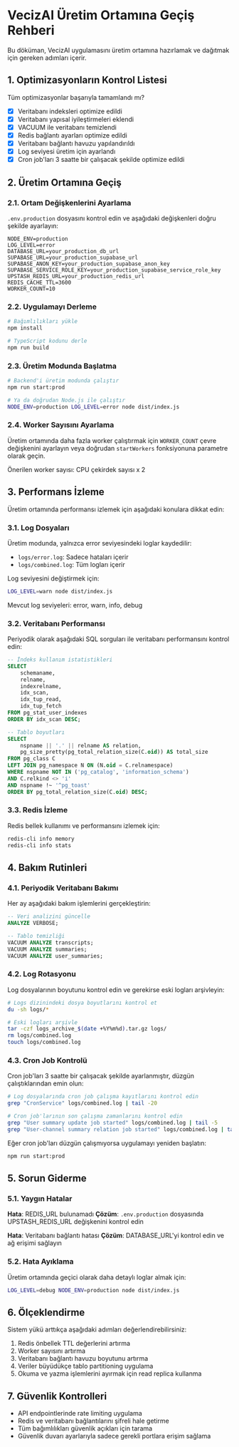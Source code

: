 # VecizAI Üretim Ortamına Geçiş Rehberi

Bu döküman, VecizAI uygulamasını üretim ortamına hazırlamak ve dağıtmak için gereken adımları içerir.

## 1. Optimizasyonların Kontrol Listesi

Tüm optimizasyonlar başarıyla tamamlandı mı?

- [x] Veritabanı indeksleri optimize edildi
- [x] Veritabanı yapısal iyileştirmeleri eklendi
- [x] VACUUM ile veritabanı temizlendi
- [x] Redis bağlantı ayarları optimize edildi
- [x] Veritabanı bağlantı havuzu yapılandırıldı
- [x] Log seviyesi üretim için ayarlandı
- [x] Cron job'ları 3 saatte bir çalışacak şekilde optimize edildi

## 2. Üretim Ortamına Geçiş

### 2.1. Ortam Değişkenlerini Ayarlama

`.env.production` dosyasını kontrol edin ve aşağıdaki değişkenleri doğru şekilde ayarlayın:

```
NODE_ENV=production
LOG_LEVEL=error
DATABASE_URL=your_production_db_url
SUPABASE_URL=your_production_supabase_url
SUPABASE_ANON_KEY=your_production_supabase_anon_key
SUPABASE_SERVICE_ROLE_KEY=your_production_supabase_service_role_key
UPSTASH_REDIS_URL=your_production_redis_url
REDIS_CACHE_TTL=3600
WORKER_COUNT=10
```

### 2.2. Uygulamayı Derleme

```bash
# Bağımlılıkları yükle
npm install

# TypeScript kodunu derle
npm run build
```

### 2.3. Üretim Modunda Başlatma

```bash
# Backend'i üretim modunda çalıştır
npm run start:prod

# Ya da doğrudan Node.js ile çalıştır
NODE_ENV=production LOG_LEVEL=error node dist/index.js
```

### 2.4. Worker Sayısını Ayarlama

Üretim ortamında daha fazla worker çalıştırmak için `WORKER_COUNT` çevre değişkenini ayarlayın veya doğrudan `startWorkers` fonksiyonuna parametre olarak geçin.

Önerilen worker sayısı: CPU çekirdek sayısı x 2

## 3. Performans İzleme

Üretim ortamında performansı izlemek için aşağıdaki konulara dikkat edin:

### 3.1. Log Dosyaları

Üretim modunda, yalnızca error seviyesindeki loglar kaydedilir:

- `logs/error.log`: Sadece hataları içerir
- `logs/combined.log`: Tüm logları içerir

Log seviyesini değiştirmek için:

```bash
LOG_LEVEL=warn node dist/index.js
```

Mevcut log seviyeleri: error, warn, info, debug

### 3.2. Veritabanı Performansı

Periyodik olarak aşağıdaki SQL sorguları ile veritabanı performansını kontrol edin:

```sql
-- İndeks kullanım istatistikleri
SELECT
    schemaname,
    relname,
    indexrelname,
    idx_scan,
    idx_tup_read,
    idx_tup_fetch
FROM pg_stat_user_indexes
ORDER BY idx_scan DESC;

-- Tablo boyutları
SELECT
    nspname || '.' || relname AS relation,
    pg_size_pretty(pg_total_relation_size(C.oid)) AS total_size
FROM pg_class C
LEFT JOIN pg_namespace N ON (N.oid = C.relnamespace)
WHERE nspname NOT IN ('pg_catalog', 'information_schema')
AND C.relkind <> 'i'
AND nspname !~ '^pg_toast'
ORDER BY pg_total_relation_size(C.oid) DESC;
```

### 3.3. Redis İzleme

Redis bellek kullanımı ve performansını izlemek için:

```bash
redis-cli info memory
redis-cli info stats
```

## 4. Bakım Rutinleri

### 4.1. Periyodik Veritabanı Bakımı

Her ay aşağıdaki bakım işlemlerini gerçekleştirin:

```sql
-- Veri analizini güncelle
ANALYZE VERBOSE;

-- Tablo temizliği
VACUUM ANALYZE transcripts;
VACUUM ANALYZE summaries;
VACUUM ANALYZE user_summaries;
```

### 4.2. Log Rotasyonu

Log dosyalarının boyutunu kontrol edin ve gerekirse eski logları arşivleyin:

```bash
# Logs dizinindeki dosya boyutlarını kontrol et
du -sh logs/*

# Eski logları arşivle 
tar -czf logs_archive_$(date +%Y%m%d).tar.gz logs/
rm logs/combined.log
touch logs/combined.log
```

### 4.3. Cron Job Kontrolü

Cron job'ları 3 saatte bir çalışacak şekilde ayarlanmıştır, düzgün çalıştıklarından emin olun:

```bash
# Log dosyalarında cron job çalışma kayıtlarını kontrol edin
grep "CronService" logs/combined.log | tail -20

# Cron job'larının son çalışma zamanlarını kontrol edin
grep "User summary update job started" logs/combined.log | tail -5
grep "User-channel summary relation job started" logs/combined.log | tail -5
```

Eğer cron job'ları düzgün çalışmıyorsa uygulamayı yeniden başlatın:

```bash
npm run start:prod
```

## 5. Sorun Giderme

### 5.1. Yaygın Hatalar

**Hata**: REDIS_URL bulunamadı
**Çözüm**: `.env.production` dosyasında UPSTASH_REDIS_URL değişkenini kontrol edin

**Hata**: Veritabanı bağlantı hatası
**Çözüm**: DATABASE_URL'yi kontrol edin ve ağ erişimi sağlayın

### 5.2. Hata Ayıklama

Üretim ortamında geçici olarak daha detaylı loglar almak için:

```bash
LOG_LEVEL=debug NODE_ENV=production node dist/index.js
```

## 6. Ölçeklendirme

Sistem yükü arttıkça aşağıdaki adımları değerlendirebilirsiniz:

1. Redis önbellek TTL değerlerini artırma
2. Worker sayısını artırma 
3. Veritabanı bağlantı havuzu boyutunu artırma
4. Veriler büyüdükçe tablo partitioning uygulama
5. Okuma ve yazma işlemlerini ayırmak için read replica kullanma

## 7. Güvenlik Kontrolleri

- API endpointlerinde rate limiting uygulama
- Redis ve veritabanı bağlantılarını şifreli hale getirme
- Tüm bağımlılıkları güvenlik açıkları için tarama
- Güvenlik duvarı ayarlarıyla sadece gerekli portlara erişim sağlama 